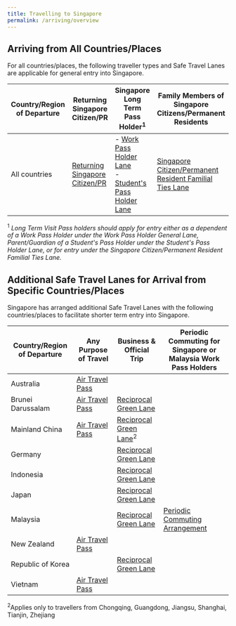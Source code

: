 ```yaml
---
title: Travelling to Singapore 
permalink: /arriving/overview
---
```


## Arriving from All Countries/Places
For all countries/places, the following traveller types and Safe Travel Lanes are applicable for general entry into Singapore. 

|Country/Region of Departure |Returning Singapore Citizen/PR | Singapore Long Term Pass Holder<sup>1</sup> | Family Members of Singapore Citizens/Permanent Residents|
|-------------------|-------------|-------------------|-------------------|
|All countries| [Returning Singapore Citizen/PR](/sc-pr/info)| - [Work Pass Holder Lane](/wphl/overview) <br> - [Student's Pass Holder Lane](/stpl/overview) |[Singapore Citizen/Permanent Resident Familial Ties Lane](/scpr-familial-ties-lane/overview) |

<sup>1</sup> *Long Term Visit Pass holders should apply for entry either as a dependent of a Work Pass Holder under the Work Pass Holder General Lane, Parent/Guardian of a Student's Pass Holder under the Student's Pass Holder Lane, or for entry under the Singapore Citizen/Permanent Resident Familial Ties Lane.*

## Additional Safe Travel Lanes for Arrival from Specific Countries/Places

Singapore has arranged additional Safe Travel Lanes with the following countries/places to facilitate shorter term entry into Singapore.

|Country/Region of Departure | Any Purpose of Travel | Business & Official Trip | Periodic Commuting for Singapore or Malaysia Work Pass Holders|
|-------------|-------------------|-------------------|-------------|
|Australia| [Air Travel Pass](/australia/atp/requirements-and-process) |  |  | 
|Brunei Darussalam| [Air Travel Pass](/brunei/atp/requirements-and-process) | [Reciprocal Green Lane](/rgl/overview)|  | 
|Mainland China | [Air Travel Pass](/china/atp/requirements-and-process) | [Reciprocal Green Lane](/rgl/overview)<sup>2</sup>|  |
|Germany|  | [Reciprocal Green Lane](/rgl/overview)| |
|Indonesia| | [Reciprocal Green Lane](/rgl/overview)| |
|Japan|  | [Reciprocal Green Lane](/rgl/overview)| |
|Malaysia|  | [Reciprocal Green Lane](/rgl/overview)|[Periodic Commuting Arrangement](/pca/overview)|
|New Zealand| [Air Travel Pass](/newzealand/atp/requirements-and-process) |  | |
|Republic of Korea|  | [Reciprocal Green Lane](/rgl/overview)|  | 
|Vietnam| [Air Travel Pass](/vietnam/atp/requirements-and-process) |  |  |

<sup>2</sup>Applies only to travellers from Chongqing, Guangdong, Jiangsu, Shanghai, Tianjin, Zhejiang

